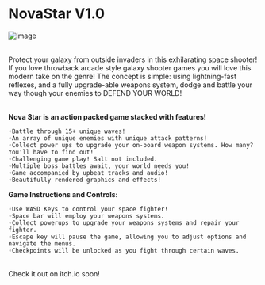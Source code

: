 # NovaStar V1.0

![image](https://user-images.githubusercontent.com/56138234/102557214-ba3be600-406e-11eb-9461-f8f16b72ee3a.png)

</br>
Protect your galaxy from outside invaders in this exhilarating space shooter! If you love throwback arcade style galaxy shooter games you will love this modern take on the genre! The concept is simple: using lightning-fast reflexes, and a fully upgrade-able weapons system, dodge and battle your way though your enemies to DEFEND YOUR WORLD!
</br>
</br>

**Nova Star is an action packed game stacked with features!**
```
◦Battle through 15+ unique waves!
◦An array of unique enemies with unique attack patterns!
◦Collect power ups to upgrade your on-board weapon systems. How many? You'll have to find out! 
◦Challenging game play! Salt not included.
◦Multiple boss battles await, your world needs you!
◦Game accompanied by upbeat tracks and audio!
◦Beautifully rendered graphics and effects!
```
**Game Instructions and Controls:**
```
◦Use WASD Keys to control your space fighter! 
◦Space bar will employ your weapons systems.
◦Collect powerups to upgrade your weapons systems and repair your fighter. 
◦Escape key will pause the game, allowing you to adjust options and navigate the menus. 
◦Checkpoints will be unlocked as you fight through certain waves.
```
</br>
Check it out on itch.io soon!
